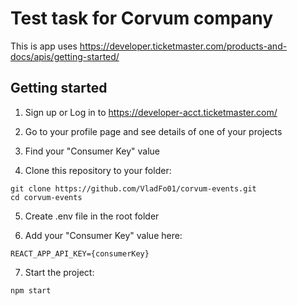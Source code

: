 # Test task for Corvum company

This is app uses https://developer.ticketmaster.com/products-and-docs/apis/getting-started/

## Getting started

1. Sign up or Log in to https://developer-acct.ticketmaster.com/

2. Go to your profile page and see details of one of your projects

3. Find your "Consumer Key" value

4. Clone this repository to your folder:

```
git clone https://github.com/VladFo01/corvum-events.git
cd corvum-events
```

5. Create .env file in the root folder

6. Add your "Consumer Key" value here:

```
REACT_APP_API_KEY={consumerKey}
```

7. Start the project:

```
npm start
```